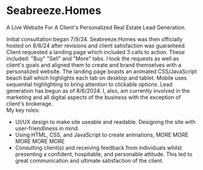 # Seabreeze.Homes
A Live Website For A Client's Personalized Real Estate Lead Generation. 

  Initial consultation began 7/9/24. Seabreeze.Homes was then officially hosted on 8/6/24 after revisions and client satisfaction was guaranteed. 
  Client requested a landing page which included 3 calls to action. These included: "Buy" "Sell" and "More" tabs. I took the requests as well as client's goals and aligned them to create and brand themselves with a personalized website. The landing page boasts an animated CSS/JavaScript beach ball which highlights each tab on desktop and tablet. Mobile uses sequential highlighting to bring attention to clickable options. Lead generation has begun as of 8/6/2024. I, also, am currently involved in the marketing and all digital aspects of the business with the exception of client's brokerage.  
  My key roles: 
- UI/UX design to make site useable and readable. Designing the site with user-friendliness in mind.
- Using HTML, CSS, and JavaScript to create animations, MORE MORE MORE MORE MORE 
- Consulting client(s) and receiving feedback from individuals whilst presenting a confident, hospitable, and personable attitude. This led to great communication and ultimate satisfaction of the client. 
